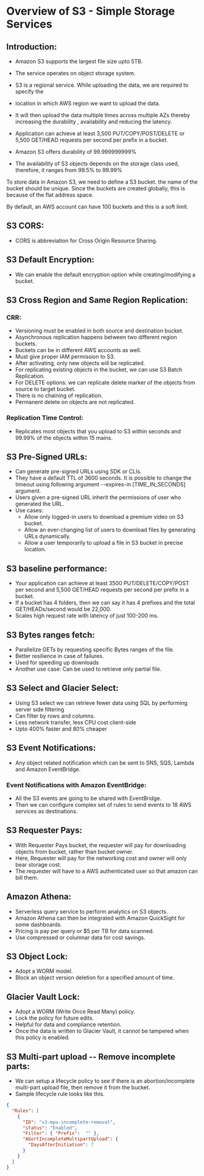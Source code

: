 # Overview of S3 - Simple Storage Services

## Introduction:
- Amazon S3 supports the largest file size upto 5TB.
- The service operates on object storage system.
- S3 is a regional service. While uploading the data, we are required to specify the
- location in which AWS region we want to upload the data.
- It will then upload the data multiple times across multiple AZs thereby increasing the durability , availability and reducing the latency.
- Application can achieve at least 3,500 PUT/COPY/POST/DELETE or 5,500 GET/HEAD requests per second per prefix in a bucket.

- Amazon S3 offers durability of 99.999999999%
- The availability of S3 objects depends on the storage class used, therefore, it ranges from 99.5% to 99.99%


To store data in Amazon S3, we need to define a S3 bucket.
the name of the bucket should be unique. Since the buckets are created globally,
this is because of the flat address space.

By default, an AWS account can have 100 buckets and this is a soft limit.

## S3 CORS:
-  CORS is abbreviation for Cross Origin Resource Sharing.

## S3 Default Encryption:
-  We can enable the default encryption option while creating/modifying a bucket.

## S3 Cross Region and Same Region Replication:

### CRR:
  - Versioning must be enabled in both source and destination bucket.
  - Asynchronous replication happens between two different region buckets.
  - Buckets can be in different AWS accounts as well.
  - Must give proper IAM permission to S3.
  - After activating, only new objects will be replicated.
  - For replicating existing objects in the bucket, we can use S3 Batch Replication.
  - For DELETE options: we can replicate delete marker of the objects from source to target bucket.
  - There is no chaining of replication.
  - Permanent delete on objects are not replicated.

### Replication Time Control:
- Replicates most objects that you upload to S3 within seconds and 99.99% of the objects within 15 mains.

## S3 Pre-Signed URLs:
-  Can generate pre-signed URLs using SDK or CLIs.
-  They have a default TTL of 3600 seconds. It is possible to change the timeout using following argument --expires-in
   [TIME_IN_SECONDS] argument.
-  Users given a pre-signed URL inherit the permissions of user who generated the URL.
  - Use cases:
    - Allow only logged-in users to download a premium video on S3 bucket.
    - Allow an ever-changing list of users to download files by generating URLs dynamically.
    - Allow a user temporarily to upload a file in S3 bucket in precise location.

## S3 baseline performance:
-  Your application can achieve at least 3500 PUT/DELETE/COPY/POST per second and 5,500 GET/HEAD requests per second
   per prefix in a bucket.
- If a bucket has 4 folders, then we can say it has 4 prefixes and the total GET/HEADs/second would be 22,000.
- Scales high request rate with latency of just 100-200 ms.

## S3 Bytes ranges fetch:
-  Parallelize GETs by requesting specific Bytes ranges of the file.
-  Better resilience in case of failures.
-  Used for speeding up downloads
-  Another use case: Can be used to retrieve only partial file.

## S3 Select and Glacier Select:
-  Using S3 select we can retrieve fewer data using SQL by performing server side filtering
-  Can filter by rows and columns.
-  Less network transfer, less CPU cost client-side
-  Upto 400% faster and 80% cheaper

## S3 Event Notifications:
-  Any object related notification which can be sent to SNS, SQS, Lambda and Amazon EventBridge.

### Event Notifications with Amazon EventBridge:
- All the S3 events are going to be shared with EventBridge.
- Then we can configure complex set of rules to send events to 18 AWS services as destinations.

## S3 Requester Pays:
-  With Requester Pays bucket, the requester will pay for downloading objects from bucket, rather than bucket owner.
-  Here, Requester will pay for the networking cost and owner will only bear storage cost.
-  The requester will have to a AWS authenticated user so that amazon can bill them.

## Amazon Athena:
-  Serverless query service to perform analytics on S3 objects.
-  Amazon Athena can then be integrated with Amazon QuickSight for some dashboards.
-  Pricing is pay per query or $5 per TB for data scanned.
-  Use compressed or columnar data for cost savings.

## S3 Object Lock:
- Adopt a WORM model.
- Block an object version deletion for a specified amount of time.

## Glacier Vault Lock:
-  Adopt a WORM (Write Once Read Many) policy.
-  Lock the policy for future edits.
-  Helpful for data and compliance retention.
-  Once the data is written to Glacier Vault, it cannot be tampered when this policy is enabled.

## S3 Multi-part upload -- Remove incomplete parts:
- We can setup a lifecycle policy to see if there is an abortion/incomplete multi-part upload file, then remove it from the bucket.
- Sample lifecycle rule looks like this.

```json
{
  "Rules": [
    {
      "ID": "s3-mpu-incomplete-removal",
      "status": "Enabled",
      "Filter": { "Prefix":  "" },
      "AbortIncompleteMultipartUpload": {
        "DaysAfterInitiation": 7
      }
    }
  ]
}
```